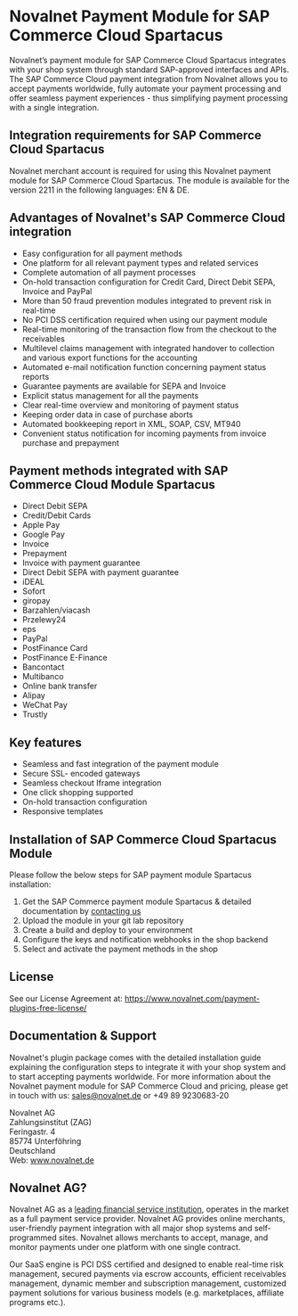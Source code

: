 # Novalnet Payment Module for SAP Commerce Cloud Spartacus
Novalnet’s payment module for SAP Commerce Cloud Spartacus integrates with your shop system through standard SAP-approved interfaces and APIs. The SAP Commerce Cloud payment integration from Novalnet allows you to accept payments worldwide, fully automate your payment processing and offer seamless payment experiences - thus simplifying payment processing with a single integration.

## Integration requirements for SAP Commerce Cloud Spartacus
Novalnet merchant account is required for using this Novalnet payment module for SAP Commerce Cloud Spartacus. The module is available for the version 2211 in the following languages: EN & DE. 

## Advantages of Novalnet's SAP Commerce Cloud integration
-	Easy configuration for all payment methods
-	One platform for all relevant payment types and related services
-	Complete automation of all payment processes
-	On-hold transaction configuration for Credit Card, Direct Debit SEPA, Invoice and PayPal
-	More than 50 fraud prevention modules integrated to prevent risk in real-time
-	No PCI DSS certification required when using our payment module
-	Real-time monitoring of the transaction flow from the checkout to the receivables
-	Multilevel claims management with integrated handover to collection and various export functions for the accounting
-	Automated e-mail notification function concerning payment status reports
-	Guarantee payments are available for SEPA and Invoice
-	Explicit status management for all the payments
-	Clear real-time overview and monitoring of payment status
-	Keeping order data in case of purchase aborts
-	Automated bookkeeping report in XML, SOAP, CSV, MT940
-	Convenient status notification for incoming payments from invoice purchase and prepayment

## Payment methods integrated with SAP Commerce Cloud Module Spartacus
-	Direct Debit SEPA
-	Credit/Debit Cards
-	Apple Pay
-	Google Pay
-	Invoice
-	Prepayment
-	Invoice with payment guarantee
-	Direct Debit SEPA with payment guarantee
-	iDEAL
-	Sofort
-	giropay
-	Barzahlen/viacash
-	Przelewy24
-	eps
-	PayPal
-	PostFinance Card
-	PostFinance E-Finance
-	Bancontact
-	Multibanco
- Online bank transfer 
-	Alipay
-	WeChat Pay
-	Trustly

## Key features
*	Seamless and fast integration of the payment module
*	Secure SSL- encoded gateways
*	Seamless checkout Iframe integration
*	One click shopping supported
*	On-hold transaction configuration
*	Responsive templates

## Installation of SAP Commerce Cloud Spartacus Module
Please follow the below steps for SAP payment module Spartacus installation:
1. Get the SAP Commerce payment module Spartacus & detailed documentation by <a href="https://www.novalnet.de/kontakt"> contacting us </a>
2. Upload the module in your git lab repository
3. Create a build and deploy to your environment
4. Configure the keys and notification webhooks in the shop backend
5. Select and activate the payment methods in the shop

## License
See our License Agreement at: https://www.novalnet.com/payment-plugins-free-license/

## Documentation & Support
Novalnet's plugin package comes with the detailed installation guide explaining the configuration steps to integrate it with your shop system and to start accepting payments worldwide. For more information about the Novalnet payment module for SAP Commerce Cloud and pricing, please get in touch with us:  <a href="mailto:sales@novalnet.de"> sales@novalnet.de </a> or +49 89 9230683-20<br>

Novalnet AG<br>
Zahlungsinstitut (ZAG)<br>
Feringastr. 4<br>
85774 Unterföhring<br>
Deutschland<br>
Web: www.novalnet.de 

## Novalnet AG?
Novalnet AG as a <a href="https://www.novalnet.de/zahlungsinstitut"> leading financial service institution</a>, operates in the market as a full payment service provider. Novalnet AG provides online merchants, user-friendly payment integration with all major shop systems and self-programmed sites. Novalnet allows merchants to accept, manage, and monitor payments under one platform with one single contract.<br>

Our SaaS engine is PCI DSS certified and designed to enable real-time risk management, secured payments via escrow accounts, efficient receivables management, dynamic member and subscription management, customized payment solutions for various business models (e.g. marketplaces, affiliate programs etc.).

